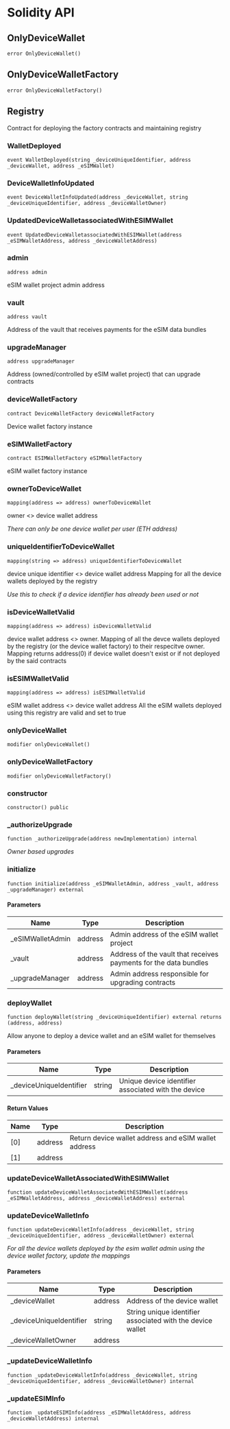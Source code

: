 # Solidity API

## OnlyDeviceWallet

```solidity
error OnlyDeviceWallet()
```

## OnlyDeviceWalletFactory

```solidity
error OnlyDeviceWalletFactory()
```

## Registry

Contract for deploying the factory contracts and maintaining registry

### WalletDeployed

```solidity
event WalletDeployed(string _deviceUniqueIdentifier, address _deviceWallet, address _eSIMWallet)
```

### DeviceWalletInfoUpdated

```solidity
event DeviceWalletInfoUpdated(address _deviceWallet, string _deviceUniqueIdentifier, address _deviceWalletOwner)
```

### UpdatedDeviceWalletassociatedWithESIMWallet

```solidity
event UpdatedDeviceWalletassociatedWithESIMWallet(address _eSIMWalletAddress, address _deviceWalletAddress)
```

### admin

```solidity
address admin
```

eSIM wallet project admin address

### vault

```solidity
address vault
```

Address of the vault that receives payments for the eSIM data bundles

### upgradeManager

```solidity
address upgradeManager
```

Address (owned/controlled by eSIM wallet project) that can upgrade contracts

### deviceWalletFactory

```solidity
contract DeviceWalletFactory deviceWalletFactory
```

Device wallet factory instance

### eSIMWalletFactory

```solidity
contract ESIMWalletFactory eSIMWalletFactory
```

eSIM wallet factory instance

### ownerToDeviceWallet

```solidity
mapping(address => address) ownerToDeviceWallet
```

owner <> device wallet address

_There can only be one device wallet per user (ETH address)_

### uniqueIdentifierToDeviceWallet

```solidity
mapping(string => address) uniqueIdentifierToDeviceWallet
```

device unique identifier <> device wallet address
        Mapping for all the device wallets deployed by the registry

_Use this to check if a device identifier has already been used or not_

### isDeviceWalletValid

```solidity
mapping(address => address) isDeviceWalletValid
```

device wallet address <> owner.
        Mapping of all the devce wallets deployed by the registry (or the device wallet factory)
        to their respecitve owner.
        Mapping returns address(0) if device wallet doesn't exist or if not deployed by the said contracts

### isESIMWalletValid

```solidity
mapping(address => address) isESIMWalletValid
```

eSIM wallet address <> device wallet address
        All the eSIM wallets deployed using this registry are valid and set to true

### onlyDeviceWallet

```solidity
modifier onlyDeviceWallet()
```

### onlyDeviceWalletFactory

```solidity
modifier onlyDeviceWalletFactory()
```

### constructor

```solidity
constructor() public
```

### _authorizeUpgrade

```solidity
function _authorizeUpgrade(address newImplementation) internal
```

_Owner based upgrades_

### initialize

```solidity
function initialize(address _eSIMWalletAdmin, address _vault, address _upgradeManager) external
```

#### Parameters

| Name | Type | Description |
| ---- | ---- | ----------- |
| _eSIMWalletAdmin | address | Admin address of the eSIM wallet project |
| _vault | address | Address of the vault that receives payments for the data bundles |
| _upgradeManager | address | Admin address responsible for upgrading contracts |

### deployWallet

```solidity
function deployWallet(string _deviceUniqueIdentifier) external returns (address, address)
```

Allow anyone to deploy a device wallet and an eSIM wallet for themselves

#### Parameters

| Name | Type | Description |
| ---- | ---- | ----------- |
| _deviceUniqueIdentifier | string | Unique device identifier associated with the device |

#### Return Values

| Name | Type | Description |
| ---- | ---- | ----------- |
| [0] | address | Return device wallet address and eSIM wallet address |
| [1] | address |  |

### updateDeviceWalletAssociatedWithESIMWallet

```solidity
function updateDeviceWalletAssociatedWithESIMWallet(address _eSIMWalletAddress, address _deviceWalletAddress) external
```

### updateDeviceWalletInfo

```solidity
function updateDeviceWalletInfo(address _deviceWallet, string _deviceUniqueIdentifier, address _deviceWalletOwner) external
```

_For all the device wallets deployed by the esim wallet admin using the device wallet factory,
     update the mappings_

#### Parameters

| Name | Type | Description |
| ---- | ---- | ----------- |
| _deviceWallet | address | Address of the device wallet |
| _deviceUniqueIdentifier | string | String unique identifier associated with the device wallet |
| _deviceWalletOwner | address |  |

### _updateDeviceWalletInfo

```solidity
function _updateDeviceWalletInfo(address _deviceWallet, string _deviceUniqueIdentifier, address _deviceWalletOwner) internal
```

### _updateESIMInfo

```solidity
function _updateESIMInfo(address _eSIMWalletAddress, address _deviceWalletAddress) internal
```

